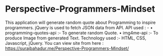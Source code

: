 # Perspective-Programmers-Mindset

This application will generate random quote about Programming to inspire programmers. jQuery is used to fetch JSON data from API. API used : -
•	programming-quotes-api :- To generate random Quote.
•	img4me-api :- To produce Image from generated Text.
Technology used :- HTML, CSS, Javascript, jQuery.
You can view site from here :  https://surajbahadur.me/Perspective-Programmers-Mindset/
